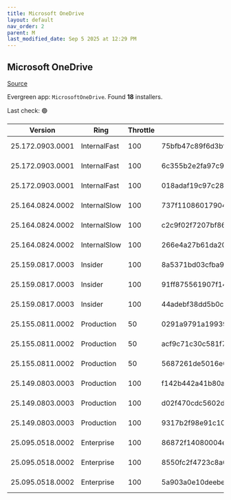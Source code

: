 ```yaml
---
title: Microsoft OneDrive
layout: default
nav_order: 2
parent: M
last_modified_date: Sep 5 2025 at 12:29 PM
---
```


## Microsoft OneDrive

[Source](https://onedrive.live.com/)

Evergreen app: `MicrosoftOneDrive`. Found **18** installers.

Last check: 🟢

| Version          | Ring         | Throttle | Sha256                                                           | Architecture | Type | URI                                                                                                                                                                  |
| ---------------- | ------------ | -------- | ---------------------------------------------------------------- | ------------ | ---- | -------------------------------------------------------------------------------------------------------------------------------------------------------------------- |
| 25.172.0903.0001 | InternalFast | 100      | 75bfb47c89f6d3bfb8510c3fe4c1594dcf5a3f872452bdf66d6f7c189715dcea | ARM64        | exe  | [https://oneclient.sfx.ms/Win/Installers/25.172.0903.0001/arm64/OneDriveSetup.exe](https://oneclient.sfx.ms/Win/Installers/25.172.0903.0001/arm64/OneDriveSetup.exe) |
| 25.172.0903.0001 | InternalFast | 100      | 6c355b2e2fa97c9e5c4a7acf1d83fd06b72d40c801a3f36615e758f6bdba3344 | x64          | exe  | [https://oneclient.sfx.ms/Win/Installers/25.172.0903.0001/amd64/OneDriveSetup.exe](https://oneclient.sfx.ms/Win/Installers/25.172.0903.0001/amd64/OneDriveSetup.exe) |
| 25.172.0903.0001 | InternalFast | 100      | 018adaf19c97c28d5062954bd9f51b3f971f34deac7946a18bffd3706ba84308 | x86          | exe  | [https://oneclient.sfx.ms/Win/Installers/25.172.0903.0001/OneDriveSetup.exe](https://oneclient.sfx.ms/Win/Installers/25.172.0903.0001/OneDriveSetup.exe)             |
| 25.164.0824.0002 | InternalSlow | 100      | 737f110860179046bc1a46b7c9edbb66a1e5650b125674bd6eb9b3cd5dd82b42 | ARM64        | exe  | [https://oneclient.sfx.ms/Win/Installers/25.164.0824.0002/arm64/OneDriveSetup.exe](https://oneclient.sfx.ms/Win/Installers/25.164.0824.0002/arm64/OneDriveSetup.exe) |
| 25.164.0824.0002 | InternalSlow | 100      | c2c9f02f7207bf86e80f5c8b74d4a2f7521901bf0cc0c97099a0d1ddd0904880 | x64          | exe  | [https://oneclient.sfx.ms/Win/Installers/25.164.0824.0002/OneDriveSetup.exe](https://oneclient.sfx.ms/Win/Installers/25.164.0824.0002/OneDriveSetup.exe)             |
| 25.164.0824.0002 | InternalSlow | 100      | 266e4a27b61da205990228880911a3e8694811bd2fa5fb099140077d75b6f8fe | x64          | exe  | [https://oneclient.sfx.ms/Win/Installers/25.164.0824.0002/amd64/OneDriveSetup.exe](https://oneclient.sfx.ms/Win/Installers/25.164.0824.0002/amd64/OneDriveSetup.exe) |
| 25.159.0817.0003 | Insider      | 100      | 8a5371bd03cfba9ffd2e13b0b47288c556d38d1dbbcbd68d3b092eb54f0f2c7d | ARM64        | exe  | [https://oneclient.sfx.ms/Win/Installers/25.159.0817.0003/arm64/OneDriveSetup.exe](https://oneclient.sfx.ms/Win/Installers/25.159.0817.0003/arm64/OneDriveSetup.exe) |
| 25.159.0817.0003 | Insider      | 100      | 91ff875561907f14b6f613b2dead1fdf53009be798be92a1598ac837654c546e | x64          | exe  | [https://oneclient.sfx.ms/Win/Installers/25.159.0817.0003/amd64/OneDriveSetup.exe](https://oneclient.sfx.ms/Win/Installers/25.159.0817.0003/amd64/OneDriveSetup.exe) |
| 25.159.0817.0003 | Insider      | 100      | 44adebf38dd5b0cda67ff9b82f16a52efb37b8e7ecd05d5f451b51442d7ca679 | x86          | exe  | [https://oneclient.sfx.ms/Win/Installers/25.159.0817.0003/OneDriveSetup.exe](https://oneclient.sfx.ms/Win/Installers/25.159.0817.0003/OneDriveSetup.exe)             |
| 25.155.0811.0002 | Production   | 50       | 0291a9791a19939ea3c9b568c3d7824dc8da30700fe1541ed3e3727926c44b5a | ARM64        | exe  | [https://oneclient.sfx.ms/Win/Installers/25.155.0811.0002/arm64/OneDriveSetup.exe](https://oneclient.sfx.ms/Win/Installers/25.155.0811.0002/arm64/OneDriveSetup.exe) |
| 25.155.0811.0002 | Production   | 50       | acf9c71c30c581f76b8aa66fef7d53185a116f796e8f34458eb4e592af6d9c8f | x64          | exe  | [https://oneclient.sfx.ms/Win/Installers/25.155.0811.0002/amd64/OneDriveSetup.exe](https://oneclient.sfx.ms/Win/Installers/25.155.0811.0002/amd64/OneDriveSetup.exe) |
| 25.155.0811.0002 | Production   | 50       | 5687261de5016e08b7542df9ff1a5c430694c35ac9f3e487ce35c2216110ebe1 | x86          | exe  | [https://oneclient.sfx.ms/Win/Installers/25.155.0811.0002/OneDriveSetup.exe](https://oneclient.sfx.ms/Win/Installers/25.155.0811.0002/OneDriveSetup.exe)             |
| 25.149.0803.0003 | Production   | 100      | f142b442a41b80aa89c8af20faac38d7f0a75ec7f15ae51d06c7d7fca134c9b9 | ARM64        | exe  | [https://oneclient.sfx.ms/Win/Installers/25.149.0803.0003/arm64/OneDriveSetup.exe](https://oneclient.sfx.ms/Win/Installers/25.149.0803.0003/arm64/OneDriveSetup.exe) |
| 25.149.0803.0003 | Production   | 100      | d02f470cdc5602d424eaf9207b15ad57e820fdaea080431b274abb0474c626a1 | x64          | exe  | [https://oneclient.sfx.ms/Win/Installers/25.149.0803.0003/amd64/OneDriveSetup.exe](https://oneclient.sfx.ms/Win/Installers/25.149.0803.0003/amd64/OneDriveSetup.exe) |
| 25.149.0803.0003 | Production   | 100      | 9317b2f98e91c1001e384a3da92a1110532257e00c294c3c94542790ac6f5475 | x86          | exe  | [https://oneclient.sfx.ms/Win/Installers/25.149.0803.0003/OneDriveSetup.exe](https://oneclient.sfx.ms/Win/Installers/25.149.0803.0003/OneDriveSetup.exe)             |
| 25.095.0518.0002 | Enterprise   | 100      | 86872f14080004e177f0fcd15899827a07d21ad7f9a9e90c019f724654e4af9a | ARM64        | exe  | [https://oneclient.sfx.ms/Win/Installers/25.095.0518.0002/arm64/OneDriveSetup.exe](https://oneclient.sfx.ms/Win/Installers/25.095.0518.0002/arm64/OneDriveSetup.exe) |
| 25.095.0518.0002 | Enterprise   | 100      | 8550fc2f4723c8a03c5ce03232d9d5eb15d235a427b046a18b4be3ae4c349a57 | x64          | exe  | [https://oneclient.sfx.ms/Win/Installers/25.095.0518.0002/amd64/OneDriveSetup.exe](https://oneclient.sfx.ms/Win/Installers/25.095.0518.0002/amd64/OneDriveSetup.exe) |
| 25.095.0518.0002 | Enterprise   | 100      | 5a903a0e10deebe0df10484bfeebfce8df3ff1ba2a78c22e2cb455485172c00c | x86          | exe  | [https://oneclient.sfx.ms/Win/Installers/25.095.0518.0002/OneDriveSetup.exe](https://oneclient.sfx.ms/Win/Installers/25.095.0518.0002/OneDriveSetup.exe)             |
